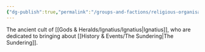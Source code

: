 ```yaml
---
{"dg-publish":true,"permalink":"/groups-and-factions/religious-organisations/the-ashen-cult/","tags":["Groups"],"updated":"2025-01-14T21:14:00.619+00:00"}
---
```


The ancient cult of [[Gods & Heralds/Ignatius/Ignatius\|Ignatius]], who are dedicated to bringing about [[History & Events/The Sundering\|The Sundering]].